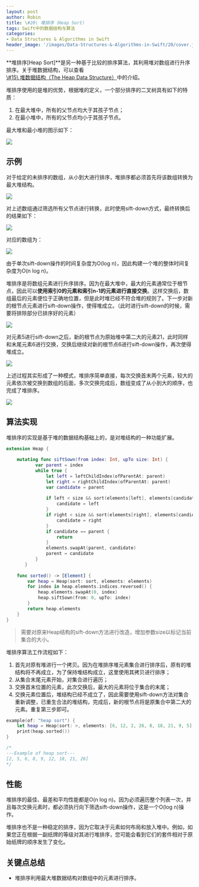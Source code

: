 ```yaml
---
layout: post
author: Robin
title: \#20\ 堆排序（Heap Sort）
tags: Swift中的数据结构与算法
categories:
- Data Structures & Algorithms in Swift
header_image: '/images/Data-Structures-&-Algorithms-in-Swift/20/cover.jpg'
---
```


**堆排序[Heap Sort]**是另一种基于比较的排序算法，其利用堆对数组进行升序排序。关于堆数据结构，可以查看[\\#15\ 堆数据结构（The Heap Data Structure）](https://robinchao.github.io/Data-Structures-&-Algorithms-in-Swift-15/)中的介绍。

堆排序使用的是堆的优势，根据堆的定义，一个部分排序的二叉树具有如下的特质：

1. 在最大堆中，所有的父节点均大于其孩子节点；
2. 在最小堆中，所有的父节点均小于其孩子节点。

最大堆和最小堆的图示如下：

![](/images/Data-Structures-&-Algorithms-in-Swift/20/max-min-heap.png)

## 示例

对于给定的未排序的数组，从小到大进行排序，堆排序都必须首先将该数组转换为最大堆结构。

![](/images/Data-Structures-&-Algorithms-in-Swift/20/eg-1.png)

对上述数组通过筛选所有父节点进行转换，此时使用sift-down方式，最终转换后的结果如下：

![](/images/Data-Structures-&-Algorithms-in-Swift/20/eg-2.png)

对应的数组为：

![](/images/Data-Structures-&-Algorithms-in-Swift/20/eg-3.png)

由于单次sift-down操作的时间复杂度为O(log n)，因此构建一个堆的整体时间复杂度为O(n log n)。

堆排序是将数组元素进行升序排序。因为在最大堆中，最大的元素通常位于根节点，因此可以**使用索引0的元素和索引n-1的元素进行直接交换**。这样交换后，数组最后的元素便位于正确地位置，但是此时堆已经不符合堆的规则了。下一步对新的根节点元素进行sift-down操作，使得堆成立。（此时进行sift-down的时候，需要将排除部分已排序好的元素）

![](/images/Data-Structures-&-Algorithms-in-Swift/20/eg-4.png)

对元素5进行sift-down之后，新的根节点为原始堆中第二大的元素21，此时同样和末尾元素6进行交换，交换后继续对新的根节点6进行sift-down操作，再次使得堆成立。

![](/images/Data-Structures-&-Algorithms-in-Swift/20/eg-5.png)

上述过程其实形成了一种模式，堆排序简单直接，每次交换首末两个元素，较大的元素依次被交换到数组的后面，多次交换完成后，数组变成了从小到大的顺序，也完成了堆排序。

![](/images/Data-Structures-&-Algorithms-in-Swift/20/eg-6.png)

## 算法实现

堆排序的实现是基于堆的数据结构基础上的，是对堆结构的一种功能扩展。

```swift
extension Heap {
    
    mutating func siftSown(from index: Int, upTo size: Int) {
           var parent = index
           while true {
               let left = leftChildIndex(ofParentAt: parent)
               let right = rightChildIndex(ofParentAt: parent)
               var candidate = parent
               
               if left < size && sort(elements[left], elements[candidate]) {
                   candidate = left
               }
               if right < size && sort(elements[right], elements[candidate]) {
                   candidate = right
               }
               if candidate == parent {
                   return
               }
               elements.swapAt(parent, candidate)
               parent = candidate
           }
       }
    
    func sorted() -> [Element] {
        var heap = Heap(sort: sort, elements: elements)
        for index in heap.elements.indices.reversed() {
            heap.elements.swapAt(0, index)
            heap.siftSown(from: 0, upTo: index)
        }
        return heap.elements
    }
}
```

> 需要对原来Heap结构的sift-down方法进行改造，增加参数size以标记当前集合的大小。

堆排序算法工作流程如下：

1. 首先对原有堆进行一个拷贝。因为在堆排序堆元素集合进行排序后，原有的堆结构将不再成立，为了保持堆结构成立，这里使用其拷贝进行排序；
2. 从集合末尾元素开始，对集合进行遍历；
3. 交换首末位置的元素，此次交换后，最大的元素将位于集合的末尾；
4. 交换元素位置后，堆结构已经不成立了，因此需要使用sift-down方法对集合重新调整，已重生合法的堆结构，完成后，新的根节点将是原集合中第二大的元素。重复第三步即可。

```swift
example(of: "heap sort") {
    let heap = Heap(sort: >, elements: [6, 12, 2, 26, 8, 18, 21, 9, 5])
    print(heap.sorted())
}

/*
---Example of heap sort---
[2, 5, 6, 8, 9, 12, 18, 21, 26]
*/
```

## 性能

堆排序的最佳、最差和平均性能都是O(n log n)。因为必须遍历整个列表一次，并且每次交换元素时，都必须执行向下筛选sift-down操作，这是一个O(log n)操作。

堆排序也不是一种稳定的排序，因为它取决于元素如何布局和放入堆中。例如，如果您正在根据一副纸牌的等级对其进行堆排序，您可能会看到它们的套件相对于原始纸牌的顺序发生了变化。

## 关键点总结

* 堆排序利用最大堆数据结构对数组中的元素进行排序。
